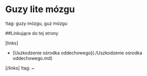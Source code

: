 # Guzy lite mózgu

!tag: guzy mózgu, guz mózgu





##Linkujące do tej strony

[links]

- [Uszkodzenie ośrodka oddechowego](./Uszkodzenie ośrodka oddechowego.md)


[/links]
!tag:
~

